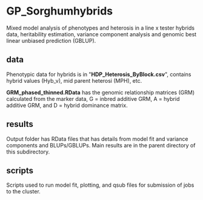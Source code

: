 # GP_Sorghumhybrids
Mixed model analysis of phenotypes and heterosis in a line x tester hybrids data, heritability estimation, variance component analysis and genomic best linear unbiased prediction (GBLUP).

## data
Phenotypic data for hybrids is in "**HDP_Heterosis_ByBlock.csv**", contains hybrid values (Hyb_v), mid parent heterosi (MPH), etc.

**GRM_phased_thinned.RData** has the genomic relationship matrices (GRM) calculated from the marker data, G = inbred additive GRM, A = hybrid additive GRM, and D = hybrid dominance matrix.

## results
Output folder has RData files that has details from model fit and variance components and BLUPs/GBLUPs.
Main results are in the parent directory of this subdirectory.

## scripts
Scripts used to run model fit, plotting, and qsub files for submission of jobs to the cluster.
